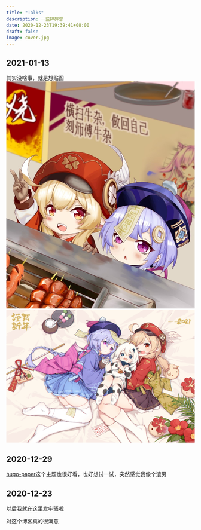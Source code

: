 ```yaml
---
title: "Talks"
description: 一些碎碎念
date: 2020-12-23T19:39:41+08:00
draft: false
image: cover.jpg
---
```


## 2021-01-13

其实没啥事，就是想贴图
![七七&可莉](IMG_2128.JPG)
![七七&可莉&派蒙](IMG_2129.JPG)

## 2020-12-29

[hugo-paper](https://github.com/nanxiaobei/hugo-paper)这个主题也很好看，也好想试一试，突然感觉我像个渣男

## 2020-12-23

以后我就在这里发牢骚啦

对这个博客真的很满意
